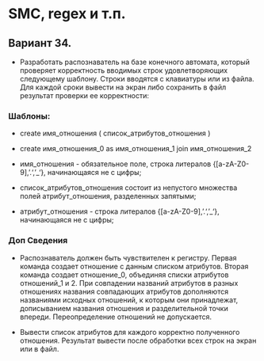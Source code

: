 # SMC, regex и т.п.

## Вариант 34.
- Разработать распознаватель на базе конечного автомата, который проверяет корректность вводимых строк удовлетворяющих следующему шаблону. Cтроки вводятся с клавиатуры или из файла. Для каждой сроки вывести на экран либо сохранить в файл результат  проверки ее корректности:

### Шаблоны:
- create имя_отношения ( список_атрибутов_отношения )
- create имя_отношения_0 as имя_отношения_1 join имя_отношения_2

- имя_отношения - обязательное поле, строка литералов {[a-zA-Z0-9],’.‘,’_‘}, начинающаяся не с цифры;
- список_атрибутов_отношения состоит из непустого множества полей атрибут_отношения, разделенных запятыми;
- атрибут_отношения - строка литералов {[a-zA-Z0-9],’.‘,’_‘}, начинающаяся не с цифры;

  
### Доп Сведения
- Распознаватель должен быть чувствителен к регистру. Первая команда создает отношение с данным списком атрибутов. Вторая команда создает отношение_0, объединяя списки атрибутов отношений_1 и 2. При совпадении названий атрибутов в разных отношениях названия совпадающих атрибутов дополняются названиями исходных отношений, к которым они принадлежат, дописыванием названия отношения и разделительной точки впереди. Переопределение отношений не допускается.

- Вывести список атрибутов для каждого корректно полученного отношения. Результат вывести после обработки всех строк на экран или в файл.
